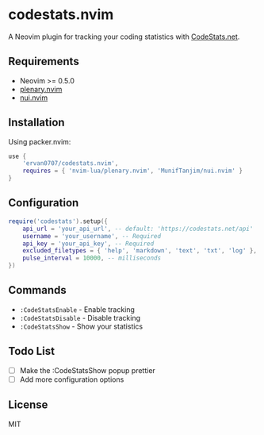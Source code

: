 # codestats.nvim

A Neovim plugin for tracking your coding statistics with [CodeStats.net](https://codestats.net).

## Requirements

- Neovim >= 0.5.0
- [plenary.nvim](https://github.com/nvim-lua/plenary.nvim)
- [nui.nvim](https://github.com/MunifTanjim/nui.nvim)

## Installation

Using packer.nvim:
```lua
use {
    'ervan0707/codestats.nvim',
    requires = { 'nvim-lua/plenary.nvim', 'MunifTanjim/nui.nvim' }
}
```

## Configuration

```lua
require('codestats').setup({
    api_url = 'your_api_url', -- default: 'https://codestats.net/api'
    username = 'your_username', -- Required
    api_key = 'your_api_key', -- Required
    excluded_filetypes = { 'help', 'markdown', 'text', 'txt', 'log' },
    pulse_interval = 10000, -- milliseconds
})
```

## Commands

- `:CodeStatsEnable` - Enable tracking
- `:CodeStatsDisable` - Disable tracking
- `:CodeStatsShow` - Show your statistics

## Todo List
- [ ] Make the :CodeStatsShow popup prettier
- [ ] Add more configuration options

## License

MIT
